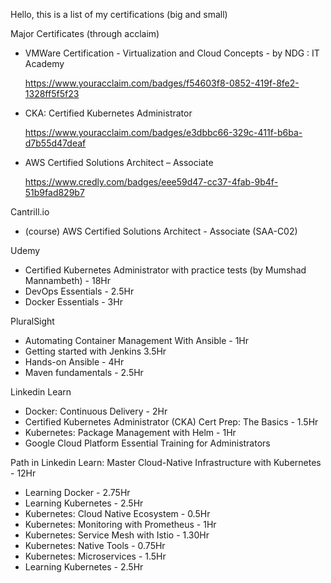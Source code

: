 Hello, 
  this is a list of my certifications (big and small)



Major Certificates (through acclaim)
- VMWare Certification - Virtualization and Cloud Concepts - by NDG : IT Academy
  
  https://www.youracclaim.com/badges/f54603f8-0852-419f-8fe2-1328ff5f5f23
- CKA: Certified Kubernetes Administrator 

  https://www.youracclaim.com/badges/e3dbbc66-329c-411f-b6ba-d7b55d47deaf
- AWS Certified Solutions Architect – Associate

  https://www.credly.com/badges/eee59d47-cc37-4fab-9b4f-51b9fad829b7

Cantrill.io
-  (course) AWS Certified Solutions Architect - Associate (SAA-C02)

Udemy
-  Certified Kubernetes Administrator with practice tests (by Mumshad Mannambeth) - 18Hr 
-  DevOps Essentials - 2.5Hr
-  Docker Essentials - 3Hr
  
  
PluralSight
-  Automating Container Management With Ansible - 1Hr
-  Getting started with Jenkins 3.5Hr
-  Hands-on Ansible - 4Hr
-  Maven fundamentals - 2.5Hr
  
Linkedin Learn
-  Docker: Continuous Delivery - 2Hr
-  Certified Kubernetes Administrator (CKA) Cert Prep: The Basics - 1.5Hr
-  Kubernetes: Package Management with Helm - 1Hr
-  Google Cloud Platform Essential Training for Administrators 
 
Path in Linkedin Learn: Master Cloud-Native Infrastructure with Kubernetes  - 12Hr
  -  Learning Docker - 2.75Hr
  -  Learning Kubernetes - 2.5Hr
  -  Kubernetes: Cloud Native Ecosystem - 0.5Hr
  -  Kubernetes: Monitoring with Prometheus - 1Hr
  -  Kubernetes: Service Mesh with Istio - 1.30Hr
  -  Kubernetes: Native Tools - 0.75Hr
  -  Kubernetes: Microservices - 1.5Hr
  -  Learning Kubernetes - 2.5Hr
  
